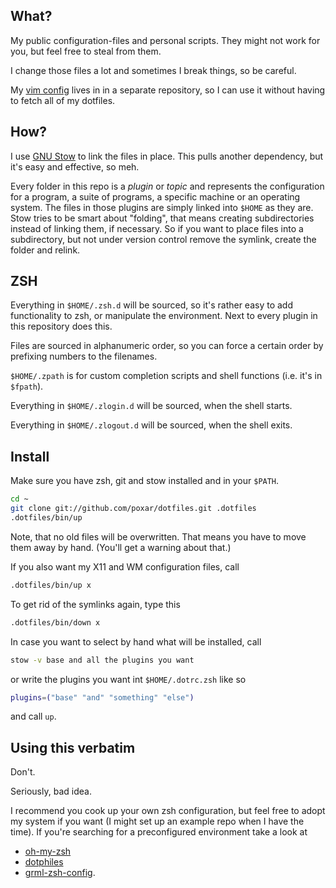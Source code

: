 
## What?

My public configuration-files and personal scripts. They might not work for
you, but feel free to steal from them.

I change those files a lot and sometimes I break things, so be careful.

My [vim config](https://github.com/poxar/vimfiles) lives in in a separate
repository, so I can use it without having to fetch all of my dotfiles.

## How?

I use [GNU Stow](http://www.gnu.org/software/stow/ "GNU Stow") to link the
files in place. This pulls another dependency, but it's easy and effective, so
meh.

Every folder in this repo is a *plugin* or *topic* and represents the
configuration for a program, a suite of programs, a specific machine or an
operating system. The files in those plugins are simply linked into `$HOME` as
they are. Stow tries to be smart about "folding", that means creating
subdirectories instead of linking them, if necessary. So if you want to place
files into a subdirectory, but not under version control remove the symlink,
create the folder and relink.

## ZSH

Everything in `$HOME/.zsh.d` will be sourced, so it's rather easy to add
functionality to zsh, or manipulate the environment. Next to every plugin in
this repository does this.

Files are sourced in alphanumeric order, so you can force a certain order by
prefixing numbers to the filenames.

`$HOME/.zpath` is for custom completion scripts and shell functions (i.e. it's
in `$fpath`).

Everything in `$HOME/.zlogin.d` will be sourced, when the shell starts.

Everything in `$HOME/.zlogout.d` will be sourced, when the shell exits.

## Install

Make sure you have zsh, git and stow installed and in your `$PATH`.

```sh
cd ~
git clone git://github.com/poxar/dotfiles.git .dotfiles
.dotfiles/bin/up
```

Note, that no old files will be overwritten. That means you have to move them
away by hand. (You'll get a warning about that.)

If you also want my X11 and WM configuration files, call

```sh
.dotfiles/bin/up x
```

To get rid of the symlinks again, type this

```sh
.dotfiles/bin/down x
```

In case you want to select by hand what will be installed, call

```sh
stow -v base and all the plugins you want
```

or write the plugins you want int `$HOME/.dotrc.zsh` like so

```sh
plugins=("base" "and" "something" "else")
```

and call `up`.

## Using this verbatim

Don't.

Seriously, bad idea.

I recommend you cook up your own zsh configuration, but feel free to adopt my
system if you want (I might set up an example repo when I have the time). If
you're searching for a preconfigured environment take a look at

* [oh-my-zsh](https://github.com/robbyrussell/oh-my-zsh)
* [dotphiles](https://github.com/dotphiles/dotphiles)
* [grml-zsh-config](http://grml.org/zsh/).

